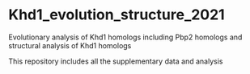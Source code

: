 # Khd1_evolution_structure_2021
Evolutionary analysis of Khd1 homologs including Pbp2 homologs and structural analysis of Khd1 homologs

This repository includes all the supplementary data and analysis
